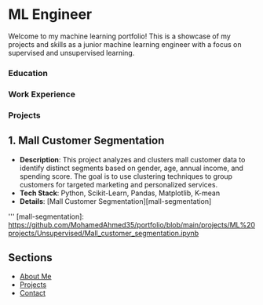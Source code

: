 # ML Engineer 

Welcome to my machine learning portfolio! This is a showcase of my projects and skills as a junior machine learning engineer with a focus on supervised and unsupervised learning.

### Education

### Work Experience

### Projects
## 1. **Mall Customer Segmentation**
- **Description**: This project analyzes and clusters mall customer data to identify distinct segments based on gender, age, annual income, and spending score. The goal is to use clustering techniques to group customers for targeted marketing and personalized services.
- **Tech Stack**: Python, Scikit-Learn, Pandas, Matplotlib, K-mean
- **Details**: [Mall Customer Segmentation][mall-segmentation]

'''
  [mall-segmentation]: https://github.com/MohamedAhmed35/portfolio/blob/main/projects/ML%20projects/Unsupervised/Mall_customer_segmentation.ipynb 


## Sections
- [About Me](about.md)
- [Projects](projects.md)
- [Contact](contact.md)
